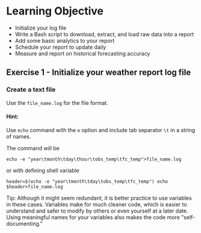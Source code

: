 # Learning Objective

- Initialize your log file
- Write a Bash script to download, extract, and load raw data into a report
- Add some basic analytics to your report
- Schedule your report to update daily
- Measure and report on historical forecasting accuracy

## Exercise 1 - Initialize your weather report log file

### Create a text file

Use the `file_name.log` for the file format.

#### Hint: 

Use `echo` command with the `e` option and include tab separator `\t` in a string of names. 

The command will be

`echo -e "year\tmonth\tday\thour\tobs_temp\tfc_temp">file_name.log`

or with defining shell variable

`header=$(echo -e "year\tmonth\tday\tobs_temp\tfc_temp")
echo $header>file_name.log`

Tip: Although it might seem redundant, it is better practice to use variables in these cases. Variables make for much cleaner code, which is easier to understand and safer to modify by others or even yourself at a later date. Using meaningful names for your variables also makes the code more "self-documenting."